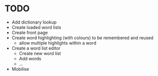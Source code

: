 # TODO

* Add dictionary lookup
* Create loaded word lists
* Create front page
* Create word highlighting (with colours) to be remembered and reused
    * allow multiple highlights within a word
* Create a word list editor
    * Create new word list
    * Add words
    * ...
* Mobilise

   

